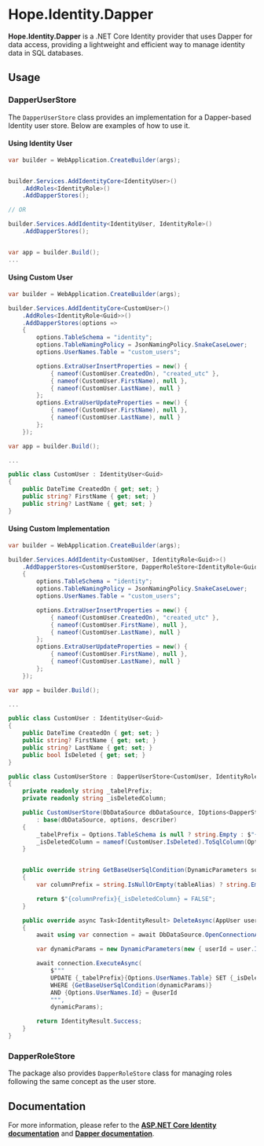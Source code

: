# Hope.Identity.Dapper

**Hope.Identity.Dapper** is a .NET Core Identity provider that uses Dapper for data access, providing a lightweight and efficient way to manage identity data in SQL databases.


## Usage

### DapperUserStore

The `DapperUserStore` class provides an implementation for a Dapper-based Identity user store. Below are examples of how to use it.

#### Using Identity User

```c#
var builder = WebApplication.CreateBuilder(args);


builder.Services.AddIdentityCore<IdentityUser>()
    .AddRoles<IdentityRole>()
    .AddDapperStores();

// OR

builder.Services.AddIdentity<IdentityUser, IdentityRole>()
    .AddDapperStores();


var app = builder.Build();
...
```

#### Using Custom User

```c#
var builder = WebApplication.CreateBuilder(args);

builder.Services.AddIdentityCore<CustomUser>()
    .AddRoles<IdentityRole<Guid>>()
    .AddDapperStores(options =>
    {
        options.TableSchema = "identity";
        options.TableNamingPolicy = JsonNamingPolicy.SnakeCaseLower;
        options.UserNames.Table = "custom_users";

        options.ExtraUserInsertProperties = new() {
            { nameof(CustomUser.CreatedOn), "created_utc" }, 
            { nameof(CustomUser.FirstName), null }, 
            { nameof(CustomUser.LastName), null }
        };
        options.ExtraUserUpdateProperties = new() {
            { nameof(CustomUser.FirstName), null }, 
            { nameof(CustomUser.LastName), null }
        };
    });

var app = builder.Build();

...

public class CustomUser : IdentityUser<Guid>
{
    public DateTime CreatedOn { get; set; }
    public string? FirstName { get; set; }
    public string? LastName { get; set; }
}
```

#### Using Custom Implementation

```c#
var builder = WebApplication.CreateBuilder(args);

builder.Services.AddIdentity<CustomUser, IdentityRole<Guid>>()
    .AddDapperStores<CustomUserStore, DapperRoleStore<IdentityRole<Guid>, Guid>>(options =>
    {
        options.TableSchema = "identity";
        options.TableNamingPolicy = JsonNamingPolicy.SnakeCaseLower;
        options.UserNames.Table = "custom_users";

        options.ExtraUserInsertProperties = new() {
            { nameof(CustomUser.CreatedOn), "created_utc" }, 
            { nameof(CustomUser.FirstName), null }, 
            { nameof(CustomUser.LastName), null }
        };
        options.ExtraUserUpdateProperties = new() {
            { nameof(CustomUser.FirstName), null }, 
            { nameof(CustomUser.LastName), null }
        };
    });

var app = builder.Build();

...

public class CustomUser : IdentityUser<Guid>
{
    public DateTime CreatedOn { get; set; }
    public string? FirstName { get; set; }
    public string? LastName { get; set; }
    public bool IsDeleted { get; set; }
}

public class CustomUserStore : DapperUserStore<CustomUser, IdentityRole<Guid>, Guid>
{
    private readonly string _tabelPrefix;
    private readonly string _isDeletedColumn;

    public CustomUserStore(DbDataSource dbDataSource, IOptions<DapperStoreOptions> options, IdentityErrorDescriber? describer = null)
        : base(dbDataSource, options, describer) 
    { 
        _tabelPrefix = Options.TableSchema is null ? string.Empty : $"{Options.TableSchema}.";
        _isDeletedColumn = nameof(CustomUser.IsDeleted).ToSqlColumn(Options.TableNamingPolicy);
    }


    public override string GetBaseUserSqlCondition(DynamicParameters sqlParameters, string tableAlias = "")
    {
        var columnPrefix = string.IsNullOrEmpty(tableAlias) ? string.Empty : $"{tableAlias}.";

        return $"{columnPrefix}{_isDeletedColumn} = FALSE";
    }

    public override async Task<IdentityResult> DeleteAsync(AppUser user, CancellationToken cancellationToken = default)
    {
        await using var connection = await DbDataSource.OpenConnectionAsync(cancellationToken);

        var dynamicParams = new DynamicParameters(new { userId = user.Id });

        await connection.ExecuteAsync(
            $"""
            UPDATE {_tabelPrefix}{Options.UserNames.Table} SET {_isDeletedColumn} = TRUE 
            WHERE {GetBaseUserSqlCondition(dynamicParams)} 
            AND {Options.UserNames.Id} = @userId
            """,
            dynamicParams);

        return IdentityResult.Success;
    }
}
```


### DapperRoleStore

The package also provides `DapperRoleStore` class for managing roles following the same concept as the user store.


## Documentation

For more information, please refer to the **[ASP.NET Core Identity documentation](https://learn.microsoft.com/en-us/aspnet/core/security/authentication/identity)** and **[Dapper documentation](https://github.com/DapperLib/Dapper)**.